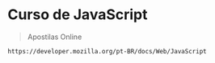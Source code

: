 <h1> Curso de JavaScript</h1>

>Apostilas Online
```
https://developer.mozilla.org/pt-BR/docs/Web/JavaScript
```